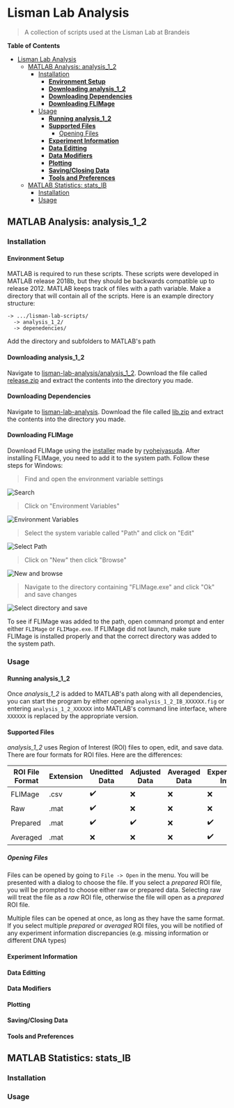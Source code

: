 # Lisman Lab Analysis
> A collection of scripts used at the Lisman Lab at Brandeis

**Table of Contents**
- [Lisman Lab Analysis](#lisman-lab-analysis)
  - [MATLAB Analysis: analysis_1_2](#matlab-analysis-analysis_1_2)
    - [Installation](#installation)
      - [**Environment Setup**](#environment-setup)
      - [**Downloading analysis_1_2**](#downloading-analysis_1_2)
      - [**Downloading Dependencies**](#downloading-dependencies)
      - [**Downloading FLIMage**](#downloading-flimage)
    - [Usage](#usage)
      - [**Running analysis_1_2**](#running-analysis_1_2)
      - [**Supported Files**](#supported-files)
        - [Opening Files](#opening-files)
      - [**Experiment Information**](#experiment-information)
      - [**Data Editting**](#data-editting)
      - [**Data Modifiers**](#data-modifiers)
      - [**Plotting**](#plotting)
      - [**Saving/Closing Data**](#savingclosing-data)
      - [**Tools and Preferences**](#tools-and-preferences)
  - [MATLAB Statistics: stats_IB](#matlab-statistics-stats_ib)
    - [Installation](#installation-1)
    - [Usage](#usage-1)

## MATLAB Analysis: analysis_1_2
### Installation
#### **Environment Setup**
MATLAB is required to run these scripts. These scripts were developed in MATLAB release 2018b, but they should be backwards compatible up to release 2012. MATLAB keeps track of files with a path variable. Make a directory that will contain all of the scripts. Here is an example directory structure:
```
-> .../lisman-lab-scripts/
  -> analysis_1_2/
  -> depenedencies/
```
Add the directory and subfolders to MATLAB's path
#### **Downloading analysis_1_2**
Navigate to [lisman-lab-analysis/analysis_1_2](https://github.com/igor-barinov/lisman-lab-analysis/tree/master/analysis_1_2_IB). Download the file called [release.zip](https://github.com/igor-barinov/lisman-lab-analysis/blob/master/analysis_1_2_IB/release.zip) and extract the contents into the directory you made.
#### **Downloading Dependencies**
Navigate to [lisman-lab-analysis](https://github.com/igor-barinov/lisman-lab-analysis). Download the file called [lib.zip](https://github.com/igor-barinov/lisman-lab-analysis/blob/master/lib.zip) and extract the contents into the directory you made.
#### **Downloading FLIMage**
Download FLIMage using the [installer](https://github.com/ryoheiyasuda/FLIMage_Installer) made by [ryoheiyasuda](https://github.com/ryoheiyasuda). After installing FLIMage, you need to add it to the system path. Follow these steps for Windows:

>Find and open the environment variable settings 

![Search](https://user-images.githubusercontent.com/23390420/93026476-2f150500-f5d4-11ea-9a10-2bfa1ad1a4dd.png)

> Click on "Environment Variables"

![Environment Variables](https://user-images.githubusercontent.com/23390420/93026477-2fad9b80-f5d4-11ea-9200-77f305657932.png)

> Select the system variable called "Path" and click on "Edit"

![Select Path](https://user-images.githubusercontent.com/23390420/93026478-2fad9b80-f5d4-11ea-9b6c-2b9807e9ae3a.png)

> Click on "New" then click "Browse"

![New and browse](https://user-images.githubusercontent.com/23390420/93026480-2fad9b80-f5d4-11ea-8881-6b7d8192e0aa.png)


> Navigate to the directory containing "FLIMage.exe" and click "Ok" and save changes

![Select directory and save](https://user-images.githubusercontent.com/23390420/93026481-2fad9b80-f5d4-11ea-9ee2-3f3c49b355c0.png)

To see if FLIMage was added to the path, open command prompt and enter either `FLIMage` or `FLIMage.exe`. If FLIMage did not launch, make sure FLIMage is installed properly and that the correct directory was added to the system path.

### Usage
#### **Running analysis_1_2**
Once *analysis_1_2* is added to MATLAB's path along with all dependencies, you can start the program by either opening `analysis_1_2_IB_XXXXXX.fig` or entering `analysis_1_2_XXXXXX` into MATLAB's command line interface, where `XXXXXX` is replaced by the appropriate version.

#### **Supported Files**
*analysis_1_2* uses Region of Interest (ROI) files to open, edit, and save data. There are four formats for ROI files. Here are the differences:

| ROI File Format | Extension | Uneditted Data | Adjusted Data | Averaged Data | Experiment Info |
| - | - | - | - | - | - |
| FLIMage   | .csv | ✔️ | ❌ | ❌ | ❌ | ❌ |
| Raw       | .mat | ✔️ | ❌ | ❌ | ❌ | ❌ |
| Prepared  | .mat | ✔️ | ✔️ | ❌ | ✔️ | ❌ |
| Averaged  | .mat | ❌ | ❌ | ❌ | ✔️ | ✔️ |

##### Opening Files

Files can be opened by going to `File -> Open` in the menu. You will be presented with a dialog to choose the file. If you select a *prepared* ROI file, you will be prompted to choose either raw or prepared data. Selecting raw will treat the file as a *raw* ROI file, otherwise the file will open as a *prepared* ROI file.

Multiple files can be opened at once, as long as they have the same format. If you select multiple *prepared* or *averaged* ROI files, you will be notified of any experiment information discrepancies (e.g. missing information or different DNA types)

#### **Experiment Information**
#### **Data Editting**
#### **Data Modifiers**
#### **Plotting**
#### **Saving/Closing Data**
#### **Tools and Preferences**

## MATLAB Statistics: stats_IB
### Installation
### Usage